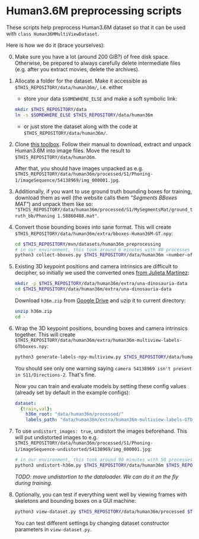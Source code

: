 Human3.6M preprocessing scripts
=======

These scripts help preprocess Human3.6M dataset so that it can be used with `class Human36MMultiViewDataset`.

Here is how we do it (brace yourselves):

0. Make sure you have a lot (around 200 GiB?) of free disk space. Otherwise, be prepared to always carefully delete intermediate files (e.g. after you extract movies, delete the archives).

1. Allocate a folder for the dataset. Make it accessible as `$THIS_REPOSITORY/data/human36m/`, i.e. either

    * store your data `$SOMEWHERE_ELSE` and make a soft symbolic link:
    ```bash
    mkdir $THIS_REPOSITORY/data
    ln -s $SOMEWHERE_ELSE $THIS_REPOSITORY/data/human36m
    ```
    * or just store the dataset along with the code at `$THIS_REPOSITORY/data/human36m/`.

1. Clone [this toolbox](https://github.com/anibali/h36m-fetch). Follow their manual to download, extract and unpack Human3.6M into image files. Move the result to `$THIS_REPOSITORY/data/human36m`.

    After that, you should have images unpacked as e.g. `$THIS_REPOSITORY/data/human36m/processed/S1/Phoning-1/imageSequence/54138969/img_000001.jpg`.

2. Additionally, if you want to use ground truth bounding boxes for training, download them as well (the website calls them *"Segments BBoxes MAT"*) and unpack them like so: `"$THIS_REPOSITORY/data/human36m/processed/S1/MySegmentsMat/ground_truth_bb/Phoning 1.58860488.mat"`.

3. Convert those bounding boxes into sane format. This will create `$THIS_REPOSITORY/data/human36m/extra/bboxes-Human36M-GT.npy`:

    ```bash
    cd $THIS_REPOSITORY/mvn/datasets/human36m_preprocessing
    # in our environment, this took around 6 minutes with 40 processes
    python3 collect-bboxes.py $THIS_REPOSITORY/data/human36m <number-of-parallel-processes>
    ```

4. Existing 3D keypoint positions and camera intrinsics are difficult to decipher, so initially we used the converted ones [from Julieta Martinez](https://github.com/una-dinosauria/3d-pose-baseline/):

    ```bash
    mkdir -p $THIS_REPOSITORY/data/human36m/extra/una-dinosauria-data
    cd $THIS_REPOSITORY/data/human36m/extra/una-dinosauria-data
    ```
    
    Download `h36m.zip` from [Google Drive](https://drive.google.com/file/d/1PIqzOfdIYUVJudV5f22JpbAqDCTNMU8E/view?usp=sharing) and uzip it to current directory:
    ```bash
    unzip h36m.zip
    cd -
    ```

5. Wrap the 3D keypoint positions, bounding boxes and camera intrinsics together. This will create `$THIS_REPOSITORY/data/human36m/extra/human36m-multiview-labels-GTbboxes.npy`:

    ```bash
    python3 generate-labels-npy-multiview.py $THIS_REPOSITORY/data/human36m $THIS_REPOSITORY/data/human36m/extra/una-dinosauria-data/h36m $THIS_REPOSITORY/data/human36m/extra/bboxes-Human36M-GT.npy
    ```

    You should see only one warning saying `camera 54138969 isn't present in S11/Directions-2`. That's fine.

    Now you can train and evaluate models by setting these config values (already set by default in the example configs):

    ```yaml
    dataset:
      {train,val}:
        h36m_root: "data/human36m/processed/"
        labels_path: "data/human36m/extra/human36m-multiview-labels-GTbboxes.npy"
    ```

6. To use `undistort_images: true`, undistort the images beforehand. This will put undistorted images to e.g. `$THIS_REPOSITORY/data/human36m/processed/S1/Phoning-1/imageSequence-undistorted/54138969/img_000001.jpg`:

    ```bash
    # in our environment, this took around 90 minutes with 50 processes
    python3 undistort-h36m.py $THIS_REPOSITORY/data/human36m $THIS_REPOSITORY/data/human36m/extra/human36m-multiview-labels-GTbboxes.npy <number-of-parallel-processes>`
    ```

    *TODO: move undistortion to the dataloader. We can do it on the fly during training.*

7. Optionally, you can test if everything went well by viewing frames with skeletons and bounding boxes on a GUI machine:

    ```bash
    python3 view-dataset.py $THIS_REPOSITORY/data/human36m/processed $THIS_REPOSITORY/data/human36m/extra/human36m-multiview-labels-GTbboxes.npy [<start-sample-number> [<samples-per-step>]]`
    ```

    You can test different settings by changing dataset constructor parameters in `view-dataset.py`.
